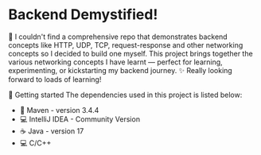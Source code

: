 # Backend Demystified!
🎯 I couldn't find a comprehensive repo that demonstrates backend concepts like HTTP, UDP, TCP, request-response and other networking concepts so I decided to build one myself. This project brings together the various networking concepts I have learnt — perfect for learning, experimenting, or kickstarting my backend journey. 
✨ Really looking forward to loads of learning!

🚀 Getting started 
The dependencies used in this project is listed below:
- 🧰 Maven - version 3.4.4
- 💻 IntelliJ IDEA - Community Version
- ☕ Java - version 17
- 💻 C/C++

